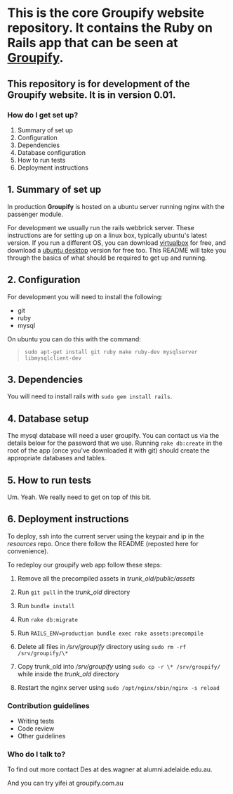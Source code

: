 This is the core __Groupify__ website repository. It contains the Ruby on Rails app that can be seen at [Groupify](www.groupify.com.au).
================================================================

This repository is for development of the __Groupify__ website. It is in version __0.01__.
----------------------------------------------------------

### How do I get set up? ###

1. Summary of set up
2. Configuration
3. Dependencies
4. Database configuration
5. How to run tests
6. Deployment instructions

## 1. Summary of set up

In production __Groupify__ is hosted on a ubuntu server running nginx with the passenger module. 

For development we usually run the rails webbrick server. These instructions are for setting up on a linux box, typically ubuntu's latest version. If you run a different OS, you can download [virtualbox](https://www.virtualbox.org/) for free, and download a [ubuntu desktop](http://www.ubuntu.com/download/desktop) version for free too. This README will take you through the basics of what should be required to get up and running.
 
## 2. Configuration

For development you will need to install the following:
* git
* ruby
* mysql

On ubuntu you can do this with the command:
> `sudo apt-get install git ruby make ruby-dev mysqlserver libmysqlclient-dev`

## 3. Dependencies

You will need to install rails with `sudo gem install rails`. 

## 4. Database setup

The mysql database will need a user groupify. You can contact us via the details below for the password that we use. Running `rake db:create` in the root of the app (once you've downloaded it with git) should create the appropriate databases and tables.

## 5. How to run tests

Um. Yeah. We really need to get on top of this bit.

## 6. Deployment instructions

To deploy, ssh into the current server using the keypair and ip in the _resources_ repo.
Once there follow the README (reposted here for convenience).

To redeploy our groupify web app follow these steps:

1. Remove all the precompiled assets in *trunk\_old/public/assets*

2. Run `git pull` in the *trunk\_old* directory

3. Run `bundle install`

4. Run `rake db:migrate`

5. Run `RAILS_ENV=production bundle exec rake assets:precompile`

6. Delete all files in */srv/groupify* directory using `sudo rm -rf /srv/groupify/\*`

7. Copy trunk_old into */srv/groupify* using `sudo cp -r \* /srv/groupify/`
while inside the *trunk\_old* directory

8. Restart the nginx server using `sudo /opt/nginx/sbin/nginx -s reload`

### Contribution guidelines ###

* Writing tests
* Code review
* Other guidelines

### Who do I talk to? ###

To find out more contact Des at des.wagner at alumni.adelaide.edu.au.

And you can try yifei at groupify.com.au